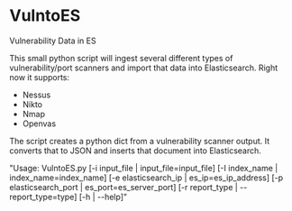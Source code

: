 VulntoES
========

Vulnerability Data in ES

This small python script will ingest several different types of vulnerability/port scanners and import that data into Elasticsearch. Right now it supports:
 - Nessus
 - Nikto
 - Nmap
 - Openvas 

The script creates a python dict from a vulnerability scanner output. It converts that to JSON and inserts that document into Elasticsearch.

"Usage: VulntoES.py [-i input_file | input_file=input_file] [-I index_name | index_name=index_name] [-e elasticsearch_ip | es_ip=es_ip_address] [-p elasticsearch_port | es_port=es_server_port] [-r report_type | --report_type=type] [-h | --help]"


